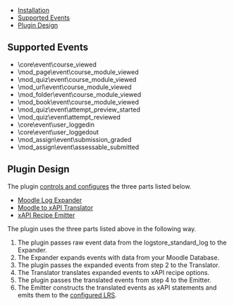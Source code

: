 - [Installation](installation.md)
- [Supported Events](supported-events.md)
- [Plugin Design](plugin-design.md)

## Supported Events
- \core\event\course_viewed
- \mod_page\event\course_module_viewed
- \mod_quiz\event\course_module_viewed
- \mod_url\event\course_module_viewed
- \mod_folder\event\course_module_viewed
- \mod_book\event\course_module_viewed
- \mod_quiz\event\attempt_preview_started
- \mod_quiz\event\attempt_reviewed
- \core\event\user_loggedin
- \core\event\user_loggedout
- \mod_assign\event\submission_graded
- \mod_assign\event\assessable_submitted

## Plugin Design
The plugin [controls and configures](../classes/log/store.php) the three parts listed below.

- [Moodle Log Expander](https://github.com/LearningLocker/Moodle-Log-Expander)
- [Moodle to xAPI Translator](https://github.com/LearningLocker/Moodle-xAPI-Translator)
- [xAPI Recipe Emitter](https://github.com/LearningLocker/xAPI-Recipe-Emitter)

The plugin uses the three parts listed above in the following way.

1. The plugin passes raw event data from the logstore_standard_log to the Expander.
2. The Expander expands events with data from your Moodle Database.
3. The plugin passes the expanded events from step 2 to the Translator.
4. The Translator translates expanded events to xAPI recipe options.
5. The plugin passes the translated events from step 4 to the Emitter.
6. The Emitter constructs the translated events as xAPI statements and emits them to the [configured LRS](installation.md#configuration).
